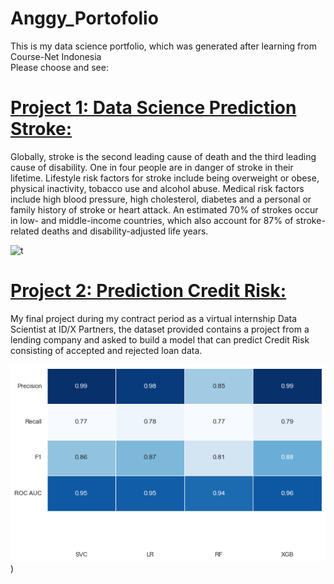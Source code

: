 # Anggy_Portofolio
<p>This is my data science portfolio, which was generated after learning from Course-Net Indonesia<br>
Please choose and see:</p>

# [Project 1: Data Science Prediction Stroke:](https://github.com/Anggytriputra/Anggy_Portofolio/tree/main/Project_1)
Globally, stroke is the second leading cause of death and the third leading cause of disability. One in four people are in danger of stroke in their lifetime. Lifestyle risk factors for stroke include being overweight or obese, physical inactivity, tobacco use and alcohol abuse. Medical risk factors include high blood pressure, high cholesterol, diabetes and a personal or family history of stroke or heart attack. An estimated 70% of strokes occur in low- and middle-income countries, which also account for 87% of stroke-related deaths and disability-adjusted life years.

![t](https://github.com/Anggytriputra/Anggy_Portofolio/blob/main/Project_1/images/male-medical-figure-with-front-brain-highlighted.jpg)

# [Project 2: Prediction Credit Risk:](https://github.com/Anggytriputra/Anggy_Portofolio/tree/main/project_2)
My final project during my contract period as a virtual internship Data Scientist at ID/X Partners, the dataset provided contains a project from a lending company and asked to build a model that can predict Credit Risk consisting of accepted and rejected loan data.

![](https://github.com/Anggytriputra/Anggy_Portofolio/blob/main/project_2/images/model.png))
